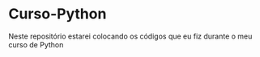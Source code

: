 # Curso-Python
Neste repositório estarei colocando os códigos que eu fiz durante o meu curso de Python
